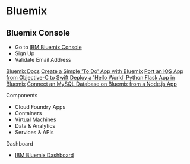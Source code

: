 # Bluemix

## Bluemix Console

- Go to [IBM Bluemix Console](https://console.ng.bluemix.net/)
- Sign Up
- Validate Email Address


[Bluemix Docs](https://www.ng.bluemix.net/docs/#)
[Create a Simple 'To Do' App with Bluemix](https://github.com/IBM-Bluemix/todo-apps)
[Port an iOS App from Objective-C to Swift](http://www.ibm.com/developerworks/library/mo-bluemix-swift-app/index.html)
[Deploy a 'Hello World' Python Flask App in Bluemix](https://developer.ibm.com/bluemix/2015/03/30/simple-hello-world-python-app-using-flask/)
[Connect an MySQL Database on Bluemix from a Node.js App](https://github.com/ibmjstart/bluemix-node-mysql-uploader)

Components

- Cloud Foundry Apps
- Containers
- Virtual Machines
- Data & Analytics
- Services & APIs

Dashboard

- [IBM Bluemix Dashboard](https://console.ng.bluemix.net/?direct=classic)